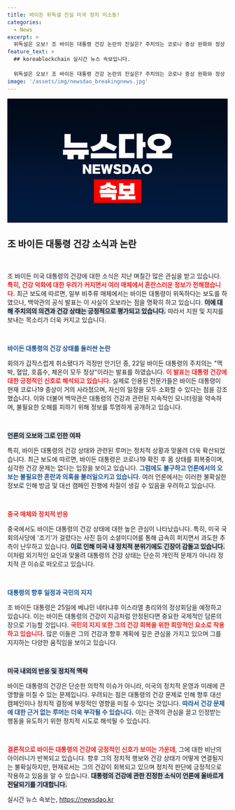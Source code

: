 ```yaml
---
title: 바이든 위독설 진실 미국 정치 미소동!
categories:
  - News
excerpt: >
  위독설은 오보! 조 바이든 대통령 건강 논란의 진실은? 주치의는 코로나 증상 완화와 정상 지표를 언급하며, 사망설을 강하게 반박했다. 클릭해서 자세한 내용을 알아보세요!
feature_text: >
  ## koreablockchain 실시간 뉴스 속보입니다.

  위독설은 오보! 조 바이든 대통령 건강 논란의 진실은? 주치의는 코로나 증상 완화와 정상 지표를 언급하며, 사망설을 강하게 반박했다. 클릭해서 자세한 내용을 알아보세요!
image: '/assets/img/newsdao_breakingnews.jpg'
---
```


<p><img src="/assets/img/newsdao_breakingnews.jpg" alt="koreablockchain 속보" /></p>

<h2 data-ke-size="size26">조 바이든 대통령 건강 소식과 논란</h2>

<p data-ke-size="size16">&nbsp;</p>

<p>조 바이든 미국 대통령의 건강에 대한 소식은 지난 며칠간 많은 관심을 받고 있습니다. <b><span style="color: #ee2323;">특히, 건강 악화에 대한 우려가 커지면서 여러 매체에서 혼란스러운 정보가 전해졌습니다.</span></b> 최근 보도에 따르면, 일부 비주류 매체에서는 바이든 대통령이 위독하다는 보도를 하였으나, 백악관의 공식 발표는 이 사실이 오보라는 점을 명확히 하고 있습니다. <b><span style="background-color: #21538527;">이에 대해 주치의의 의견과 건강 상태는 긍정적으로 평가되고 있습니다.</span></b> 따라서 지원 및 지지를 보내는 목소리가 더욱 커지고 있습니다.</p>

<p data-ke-size="size16">&nbsp;</p>

<p><b><span style="color: #1a5490;">바이든 대통령의 건강 상태를 둘러싼 논란</span></b></p>

<p>회의가 갑작스럽게 취소됐다가 걱정만 안기던 중, 22일 바이든 대통령의 주치의는 "맥박, 혈압, 호흡수, 체온이 모두 정상"이라는 발표를 하였습니다. <b><span style="color: #ee2323;">이 발표는 대통령 건강에 대한 긍정적인 신호로 해석되고 있습니다.</span></b> 실제로 인용된 전문가들은 바이든 대통령이 현재 코로나19 증상이 거의 사라졌으며, 자신의 일정을 모두 소화할 수 있다는 점을 강조했습니다. 이와 더불어 백악관은 대통령의 건강과 관련된 지속적인 모니터링을 약속하며, 불필요한 오해를 피하기 위해 정보를 투명하게 공개하고 있습니다.</p>

<p data-ke-size="size16">&nbsp;</p>

<p><b><span style="background-color: #21538527;">언론의 오보와 그로 인한 여파</span></b></p>

<p>특히, 바이든 대통령의 건강 상태와 관련된 루머는 정치적 상황과 맞물려 더욱 확산되었습니다. 최근 보도에 따르면, 바이든 대통령은 코로나19 확진 후 몸 상태를 회복중이며, 심각한 건강 문제는 없다는 입장을 보이고 있습니다. <b><span style="color: #1a5490;">그럼에도 불구하고 언론에서의 오보는 불필요한 혼란과 의혹을 불러일으키고 있습니다.</span></b> 여러 언론에서는 이러한 불확실한 정보로 인해 방금 및 대선 캠페인 진행에 차질이 생길 수 있음을 우려하고 있습니다.</p>

<p data-ke-size="size16">&nbsp;</p>

<p><b><span style="color: #ee2323;">중국 매체와 정치적 반응</span></b></p>

<p>중국에서도 바이든 대통령의 건강 상태에 대한 높은 관심이 나타났습니다. 특히, 미국 국회의사당에 '조기'가 걸렸다는 사진 등이 소셜미디어를 통해 급속히 퍼지면서 과도한 추측이 난무하고 있습니다. <b><span style="background-color: #21538527;">이로 인해 미국 내 정치적 분위기에도 긴장이 감돌고 있습니다.</span></b> 이처럼 외기적인 요인과 맞물려 대통령의 건강 상태는 단순히 개인적 문제가 아니라 정치적 큰 이슈로 떠오르고 있습니다.</p>

<p data-ke-size="size16">&nbsp;</p>

<p><b><span style="color: #1a5490;">대통령의 향후 일정과 국민의 지지</span></b></p>

<p>조 바이든 대통령은 25일에 베냐민 네타냐후 이스라엘 총리와의 정상회담을 예정하고 있습니다. 이는 바이든 대통령의 건강이 지금처럼 안정된다면 중요한 국제적인 담론의 장으로 기능할 것입니다. <b><span style="color: #ee2323;">국민의 지지 또한 그의 건강 회복을 위한 희망적인 요소로 작용하고 있습니다.</span></b> 많은 이들은 그의 건강과 향후 계획에 깊은 관심을 가지고 있으며 그를 지지하는 다양한 움직임을 보이고 있습니다.</p>

<p data-ke-size="size16">&nbsp;</p>

<p><b><span style="background-color: #21538527;">미국 내외의 반응 및 정치적 맥락</span></b></p>

<p>바이든 대통령의 건강은 단순한 의학적 이슈가 아니라, 미국의 정치적 운영과 미래에 큰 영향을 미칠 수 있는 문제입니다. 우려되는 점은 대통령의 건강 문제로 인해 향후 대선 캠페인이나 정치적 결정에 부정적인 영향을 미칠 수 있다는 것입니다. <b><span style="color: #1a5490;">따라서 건강 문제에 대한 근거 없는 루머는 더욱 부각될 수 있습니다.</span></b> 이는 관객의 관심을 끌고 인정받는 행동을 유도하기 위한 정치적 시도로 해석될 수 있습니다.</p>

<p data-ke-size="size16">&nbsp;</p>

<p><b><span style="color: #ee2323;">결론적으로 바이든 대통령의 건강에 긍정적인 신호가 보이는 가운데</span></b>, 그에 대한 비난의 아이러니가 반복되고 있습니다. 향후 그의 정치적 행보와 건강 상태가 어떻게 연결될지는 불확실하지만, 현재로서는 그의 건강이 회복되고 있으며 정치적 판단에 긍정적으로 작용하고 있음을 알 수 있습니다. <b><span style="background-color: #21538527;">대통령의 건강에 관한 진정한 소식이 언론에 올바르게 전달되기를 기대합니다.</span></b></p>
실시간 뉴스 속보는, <a href="https://newsdao.kr" rel="dofollow">https://newsdao.kr</a>


